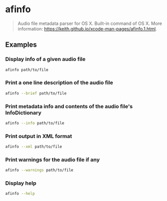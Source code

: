 # afinfo

> Audio file metadata parser for OS X. Built-in command of OS X. More information: <https://keith.github.io/xcode-man-pages/afinfo.1.html>.

## Examples

### Display info of a given audio file

```bash
afinfo path/to/file
```

### Print a one line description of the audio file

```bash
afinfo --brief path/to/file
```

### Print metadata info and contents of the audio file's InfoDictionary

```bash
afinfo --info path/to/file
```

### Print output in XML format

```bash
afinfo --xml path/to/file
```

### Print warnings for the audio file if any

```bash
afinfo --warnings path/to/file
```

### Display help

```bash
afinfo --help
```
